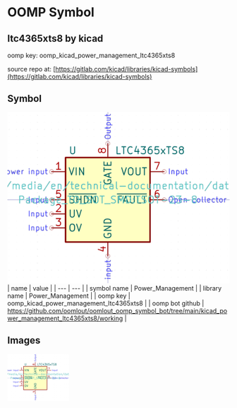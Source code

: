 # OOMP Symbol  
## ltc4365xts8  by kicad  
  
oomp key: oomp_kicad_power_management_ltc4365xts8  
  
source repo at: [https://gitlab.com/kicad/libraries/kicad-symbols](https://gitlab.com/kicad/libraries/kicad-symbols)  
## Symbol  
  
[![working.png](working_600.png)](working.png)  
| name | value | 
| --- | --- | 
| symbol name | Power_Management | 
| library name | Power_Management | 
| oomp key | oomp_kicad_power_management_ltc4365xts8 | 
| oomp bot github | https://github.com/oomlout/oomlout_oomp_symbol_bot/tree/main/kicad_power_management_ltc4365xts8/working | 
## Images  
  
[![working.png](working_140.png)](working.png)  
